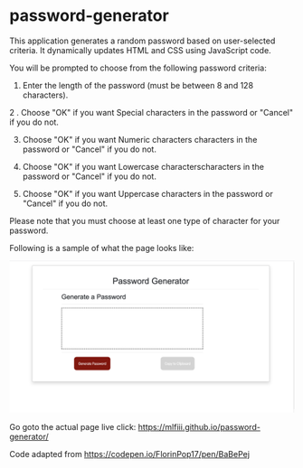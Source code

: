 # password-generator

This application generates a random password based on user-selected criteria. It dynamically updates HTML and CSS using JavaScript code.

You will be prompted to choose from the following password criteria:

1.  Enter the length of the password (must be between 8 and 128 characters).

2 . Choose "OK" if you want Special characters in the password or "Cancel" if you do not.

3.  Choose "OK" if you want Numeric characters characters in the password or "Cancel" if you do not.

4.  Choose "OK" if you want Lowercase characterscharacters in the password or "Cancel" if you do not.

5.  Choose "OK" if you want Uppercase characters in the password or "Cancel" if you do not.

Please note that you must choose at least one type of character for your password.

Following is a sample of what the page looks like:

![Password Generator Screenshot](./assets/images/password-generator-screenshot.png)

Go goto the actual page live click: https://mlfiii.github.io/password-generator/

Code adapted from https://codepen.io/FlorinPop17/pen/BaBePej
